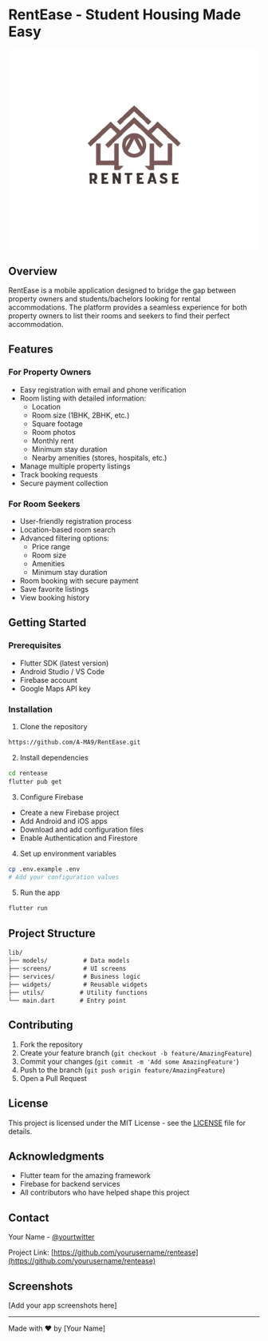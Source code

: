 # RentEase - Student Housing Made Easy

![RentEase Logo](assets/image.png)

## Overview

RentEase is a mobile application designed to bridge the gap between property owners and students/bachelors looking for rental accommodations. The platform provides a seamless experience for both property owners to list their rooms and seekers to find their perfect accommodation.

## Features

### For Property Owners

- Easy registration with email and phone verification
- Room listing with detailed information:
  - Location
  - Room size (1BHK, 2BHK, etc.)
  - Square footage
  - Room photos
  - Monthly rent
  - Minimum stay duration
  - Nearby amenities (stores, hospitals, etc.)
- Manage multiple property listings
- Track booking requests
- Secure payment collection

### For Room Seekers

- User-friendly registration process
- Location-based room search
- Advanced filtering options:
  - Price range
  - Room size
  - Amenities
  - Minimum stay duration
- Room booking with secure payment
- Save favorite listings
- View booking history

## Getting Started

### Prerequisites

- Flutter SDK (latest version)
- Android Studio / VS Code
- Firebase account
- Google Maps API key

### Installation

1. Clone the repository

```bash
https://github.com/A-MA9/RentEase.git
```

2. Install dependencies

```bash
cd rentease
flutter pub get
```

3. Configure Firebase

- Create a new Firebase project
- Add Android and iOS apps
- Download and add configuration files
- Enable Authentication and Firestore

4. Set up environment variables

```bash
cp .env.example .env
# Add your configuration values
```

5. Run the app

```bash
flutter run
```

## Project Structure

```
lib/
├── models/          # Data models
├── screens/         # UI screens
├── services/        # Business logic
├── widgets/         # Reusable widgets
├── utils/          # Utility functions
└── main.dart       # Entry point
```

## Contributing

1. Fork the repository
2. Create your feature branch (`git checkout -b feature/AmazingFeature`)
3. Commit your changes (`git commit -m 'Add some AmazingFeature'`)
4. Push to the branch (`git push origin feature/AmazingFeature`)
5. Open a Pull Request

## License

This project is licensed under the MIT License - see the [LICENSE](LICENSE) file for details.

## Acknowledgments

- Flutter team for the amazing framework
- Firebase for backend services
- All contributors who have helped shape this project

## Contact

Your Name - [@yourtwitter](https://twitter.com/yourtwitter)

Project Link: [https://github.com/yourusername/rentease](https://github.com/yourusername/rentease)

## Screenshots

[Add your app screenshots here]

---

Made with ❤️ by [Your Name]

